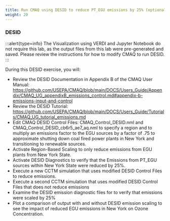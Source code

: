 ```yaml
---
title: Run CMAQ using DESID to reduce PT_EGU emissions by 25% (optional)
weight: 20
--- 
```


### DESID

:::alert{type=info}
The Visualization using VERDI and Jupyter Notebook do not require this lab, as the output files from this lab were pre-generated and saved. Please review the instructions for how to modify CMAQ to run DESID.
:::


During this DESID exercise, you will:

* Review the DESID Documentation in Appendix B of the CMAQ User Manual: https://github.com/USEPA/CMAQ/blob/main/DOCS/Users_Guide/Appendix/CMAQ_UG_appendixB_emissions_control.md#appendix-b-emissions-input-and-control
* Review the DESID Tutorial: https://github.com/USEPA/CMAQ/blob/main/DOCS/Users_Guide/Tutorials/CMAQ_UG_tutorial_emissions.md
* Edit CMAQ DESID Control Files: CMAQ_Control_DESID.nml and CMAQ_Control_DESID_cb6r5_ae7_aq.nml to specify a region and to multiply an emissions factor to the EGU sources by a factor of .75 to approximate shutting down coal fired power plants in New York and transitioning to renewable sources.
* Activate Region-Based Scaling to only reduce emissions from EGU plants from New York State.
* Activate DESID Diagnostics to verify that the Emissions from PT_EGU sources within New York State were reduced by 25%.
* Execute a new CCTM simulation that uses modified DESID Control Files to reduce emissions.
* Execute a second CCTM simulation that uses modified DESID Control Files that does not reduce emissions
* Examine the DESID emission diagnostic files for to verify that emissions were scaled by 25%
* Plot a comparison of output with and without DESID emission scaling to see the impact of reduced EGU emissions in New York on Ozone Concentration.
